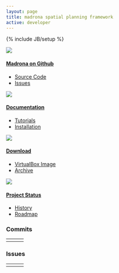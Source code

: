 ```yaml
---
layout: page
title: madrona spatial planning framework
active: developer
---
```

{% include JB/setup %}
<div class="row">
  <div class="span6">
    <div class="bugs">
      <div class="row">
        <div class="span3">
            <div class="bug">
              <div class="row">
                <div class="pull-left icon">
                  <a href="http://www.github.com/ecotrust/madrona">
                    <img  src="{{ BASE_PATH }}/assets/img/github.png">
                  </a>
                </div>
                <div class="pull-left">
                  <h4><a href="http://www.github.com/ecotrust/madrona">Madrona on Github</a></h4>
                  <ul class="unstyled">
                    <li><a href="http://www.github.com/ecotrust/madrona">Source Code</a></li>
                    <li><a href="http://www.github.com/ecotrust/madrona/issues">Issues</a></li>
                  </ul>
                </div>
              </div>
            </div>
        </div>
        <div class="span3">
            <div class="bug">
              <div class="row">
                <div class="pull-left icon">
                  <a href="http://ecotrust.github.com/madrona/docs/"><img src="{{ BASE_PATH }}/assets/img/documentation.png"></a>
                </div>
                <div class="pull-left">
                  <h4><a href="http://ecotrust.github.com/madrona/docs/">Documentation</a></h4>
                  <ul class="unstyled">
                    <li><a href="http://ecotrust.github.com/madrona/docs/tutorial.html">Tutorials</a></li>
                    <li><a href="http://ecotrust.github.com/madrona/docs/tutorial.html">Installation</a></li>
                  </ul>
                </div>
              </div>
            </div>
        </div>
      </div>
      <div class="row">
        <div class="span3">
            <div class="bug">
              <div class="row">
                <div class="pull-left icon">
                  <a href="http://www.github.com/ecotrust/madrona">
                    <img  src="{{ BASE_PATH }}/assets/img/download.png">
                  </a>
                </div>
                <div class="pull-left">
                  <h4><a href="http://www.github.com/ecotrust/madrona">Download</a></h4>
                  <ul class="unstyled">
                    <li><a href="https://github.com/Ecotrust/madrona/wiki/Madrona-Virtual-Machine">VirtualBox Image</a></li>
                    <li><a href="https://github.com/Ecotrust/madrona/downloads">Archive</a></li>
                  </ul>
                </div>
              </div>
            </div>
        </div>
        <div class="span3">
            <div class="bug">
              <div class="row">
                <div class="pull-left icon">
                  <a href="http://ecotrust.github.com/madrona/docs/"><img src="{{ BASE_PATH }}/assets/img/hourglass.png"></a>
                </div>
                <div class="pull-left">
                  <h4><a href="http://ecotrust.github.com/madrona/docs/">Project Status</a></h4>
                  <ul class="unstyled">
                    <li><a href="{{ BASE_PATH }}/experience/history.html">History</a></li>
                    <li><a href="{{ BASE_PATH }}/developer/roadmap.html">Roadmap</a></li>
                  </ul>
                </div>
              </div>
            </div>
        </div>
      </div>
    </div>
    <div class="row">
      <div class="span6">
      </div>
    </div>
  </div>
  <div class="span6">
    <h3>Commits</h3>
     <table id="commits-table" class="table table-striped table-condensed table-bordered">
      <tbody data-bind="foreach: $data">
        <tr class="commits-row" data-bind="attr: { 'data-content': commit.message }">
          <td><span data-bind="text: author.login"></span></td>
          <td><a data-bind="attr: { href: getCommitUrl(url()) }"><span data-bind="text: commit.message"></span></a></td>
          <td><span data-bind="text: formatDate(commit.author.date())"></span></td>
        </tr>
      </tbody>
    </table>
    <h3>Issues</h3>
     <table id="issues-table" class="table table-striped table-condensed table-bordered">
      <tbody data-bind="foreach: $data">
        <tr class="issue-row" data-bind="attr: { 'data-content': body, 'data-original-title': 'Issue Text' }">
          <td><span data-bind="text: user.login"></span></td>
          <td><a data-bind="attr: { href: html_url } "><span data-bind="text: title"></span></a></td>
          <td><span data-bind="text: formatDate(updated_at())"></span></td>
        </tr>
      </tbody>
    </table>
   </div>
</div>


<script>
var viewModel = {};

window.getCommitUrl = function(url) {
  var base = 'https://github.com/Ecotrust/madrona/commit/',
      urlParts = url.split('/');
      return base + urlParts[urlParts.length-1];
}

window.formatDate = function(dateString) {
  var date = new Date(Date.parse(dateString));
  return [ date.getMonth() + 1, date.getDate(), date.getFullYear()].join('/');
}


$(document).ready(function () {
  var popoverOptions = {
    placement: 'bottom',
    html: true
  }
  
  $.ajax({
    url: 'https://api.github.com/repos/ecotrust/madrona/commits?per_page=5',
    method: 'GET',
    dataType: 'jsonp',
    success: function (res) {
      viewModel.commits = ko.mapping.fromJS(res.data);
      ko.applyBindings(viewModel.commits, document.getElementById('commits-table'));
      // $(".commits-row").popover(popoverOptions);
    }});
  $.ajax({
    url: 'https://api.github.com/repos/ecotrust/madrona/issues?per_page=5',
    method: 'GET',
    dataType: 'jsonp',
    success: function (res) {
      viewModel.issues = ko.mapping.fromJS(res.data);
      ko.applyBindings(viewModel.issues, document.getElementById('issues-table'));
      $(".issue-row").popover(popoverOptions);

    }});


})
</script>